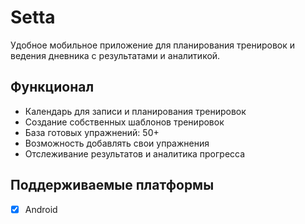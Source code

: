 # Setta

Удобное мобильное приложение для планирования тренировок и ведения дневника с результатами и аналитикой.

## Функционал

- Календарь для записи и планирования тренировок
- Создание собственных шаблонов тренировок
- База готовых упражнений: 50+
- Возможность добавлять свои упражнения
- Отслеживание результатов и аналитика прогресса

## Поддерживаемые платформы

- [x] Android
